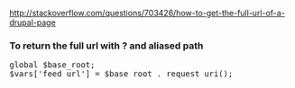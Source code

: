 http://stackoverflow.com/questions/703426/how-to-get-the-full-url-of-a-drupal-page


### To return the full url with ? and aliased path 

<pre>
global $base_root;
$vars['feed_url'] = $base_root . request_uri();
</pre>

